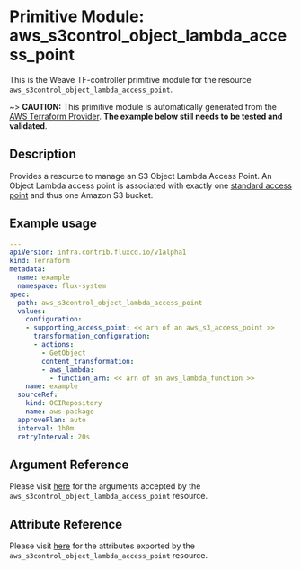 
# Primitive Module: aws_s3control_object_lambda_access_point

This is the Weave TF-controller primitive module for the resource `aws_s3control_object_lambda_access_point`.

~> **CAUTION:** This primitive module is automatically generated from the [AWS Terraform Provider](https://registry.terraform.io/providers/hashicorp/aws/latest/docs/resources/s3control_object_lambda_access_point). **The example below still needs to be tested and validated**.

## Description

Provides a resource to manage an S3 Object Lambda Access Point.
An Object Lambda access point is associated with exactly one [standard access point](s3_access_point.html) and thus one Amazon S3 bucket.

## Example usage

```yaml
---
apiVersion: infra.contrib.fluxcd.io/v1alpha1
kind: Terraform
metadata:
  name: example
  namespace: flux-system
spec:
  path: aws_s3control_object_lambda_access_point
  values:
    configuration:
    - supporting_access_point: << arn of an aws_s3_access_point >>
      transformation_configuration:
      - actions:
        - GetObject
        content_transformation:
        - aws_lambda:
          - function_arn: << arn of an aws_lambda_function >>
    name: example
  sourceRef:
    kind: OCIRepository
    name: aws-package
  approvePlan: auto
  interval: 1h0m
  retryInterval: 20s
```

## Argument Reference

Please visit [here](https://registry.terraform.io/providers/hashicorp/aws/latest/docs/resources/s3control_object_lambda_access_point#argument-reference) for the arguments accepted by the `aws_s3control_object_lambda_access_point` resource.

## Attribute Reference

Please visit [here](https://registry.terraform.io/providers/hashicorp/aws/latest/docs/resources/s3control_object_lambda_access_point#attributes-reference) for the attributes exported by the `aws_s3control_object_lambda_access_point` resource.
